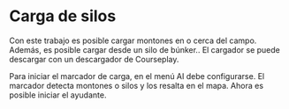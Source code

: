 # Carga de silos


Con este trabajo es posible cargar montones en o cerca del campo.
Además, es posible cargar desde un silo de búnker..
El cargador se puede descargar con un descargador de Courseplay.



Para iniciar el marcador de carga, en el menú AI debe configurarse.
El marcador detecta montones o silos y los resalta en el mapa.
Ahora es posible iniciar el ayudante.


